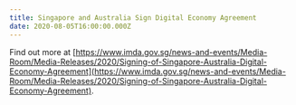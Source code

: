 ```yaml
---
title: Singapore and Australia Sign Digital Economy Agreement
date: 2020-08-05T16:00:00.000Z
---
```


Find out more at [https://www.imda.gov.sg/news-and-events/Media-Room/Media-Releases/2020/Signing-of-Singapore-Australia-Digital-Economy-Agreement](https://www.imda.gov.sg/news-and-events/Media-Room/Media-Releases/2020/Signing-of-Singapore-Australia-Digital-Economy-Agreement).
